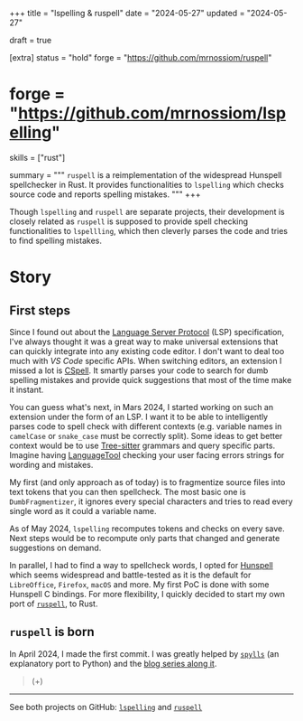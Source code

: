 +++
title = "lspelling & ruspell"
date = "2024-05-27"
updated = "2024-05-27"

draft = true

[extra]
status = "hold"
forge = "https://github.com/mrnossiom/ruspell"
# forge = "https://github.com/mrnossiom/lspelling"
skills = ["rust"]

summary = """
`ruspell` is a reimplementation of the widespread Hunspell spellchecker in Rust. It provides functionalities to `lspelling` which checks source code and reports spelling mistakes.
"""
+++

Though `lspelling` and `ruspell` are separate projects, their development is closely related as `ruspell` is supposed to provide spell checking functionalities to `lspellling`, which then cleverly parses the code and tries to find spelling mistakes.

# Story

## First steps

Since I found out about the [Language Server Protocol] (LSP) specification, I've always thought it was a great way to make universal extensions that can quickly integrate into any existing code editor. I don't want to deal too much with *VS Code* specific APIs. When switching editors, an extension I missed a lot is [CSpell]. It smartly parses your code to search for dumb spelling mistakes and provide quick suggestions that most of the time make it instant.

You can guess what's next, in Mars 2024, I started working on such an extension under the form of an LSP. I want it to be able to intelligently parses code to spell check with different contexts (e.g. variable names in `camelCase` or `snake_case` must be correctly split). Some ideas to get better context would be to use [Tree-sitter] grammars and query specific parts. Imagine having [LanguageTool] checking your user facing errors strings for wording and mistakes.

My first (and only approach as of today) is to fragmentize source files into text tokens that you can then spellcheck. The most basic one is `DumbFragmentizer`, it ignores every special characters and tries to read every single word as it could a variable name.

As of May 2024, `lspelling` recomputes tokens and checks on every save. Next steps would be to recompute only parts that changed and generate suggestions on demand.

In parallel, I had to find a way to spellcheck words, I opted for [Hunspell] which seems widespread and battle-tested as it is the default for `LibreOffice`, `Firefox`, `macOS` and more. My first PoC is done with some Hunspell C bindings. For more flexibility, I quickly decided to start my own port of [`ruspell`], to Rust.

## `ruspell` is born

In April 2024, I made the first commit. I was greatly helped by [`spylls`] (an explanatory port to Python) and the [blog series along it](https://zverok.space/spellchecker.html).

> (+)

---

See both projects on GitHub: [`lspelling`] and [`ruspell`]

[Language Server Protocol]: https://en.wikipedia.org/wiki/Language_Server_Protocol
[CSpell]: https://cspell.org/
[Tree-sitter]: https://en.wikipedia.org/wiki/Tree-sitter_(parser_generator)
[LanguageTool]: https://en.wikipedia.org/wiki/LanguageTool
[`spylls`]: https://github.com/zverok/spylls
[Hunspell]: https://hunspell.github.io/

[`ruspell`]: https://github.com/mrnossiom/ruspell
[`lspelling`]: https://github.com/mrnossiom/lspelling
